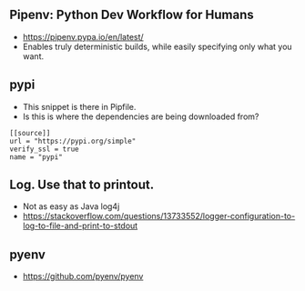 
## Pipenv: Python Dev Workflow for Humans

- https://pipenv.pypa.io/en/latest/
- Enables truly deterministic builds, while easily specifying only what you want.

## pypi 

- This snippet is there in Pipfile. 
- Is this is where the dependencies are being downloaded from? 

```
[[source]]
url = "https://pypi.org/simple"
verify_ssl = true
name = "pypi"
```

## Log. Use that to printout. 

- Not as easy as Java log4j
- https://stackoverflow.com/questions/13733552/logger-configuration-to-log-to-file-and-print-to-stdout




## pyenv 

- https://github.com/pyenv/pyenv
